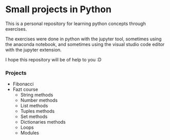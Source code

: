 # Small projects in Python #

This is a personal repository for learning python concepts through exercises.

The exercises were done in python with the jupyter tool, sometimes using the anaconda notebook, and sometimes using the visual studio code editor with the jupyter extension.


I hope this repository will be of help to you :D

### Projects ###
* Fibonacci
* Fazt course
  * String methods
  * Number methods
  * List methods
  * Tuples methods
  * Set methods
  * Dictionaries methods
  * Loops
  * Modules